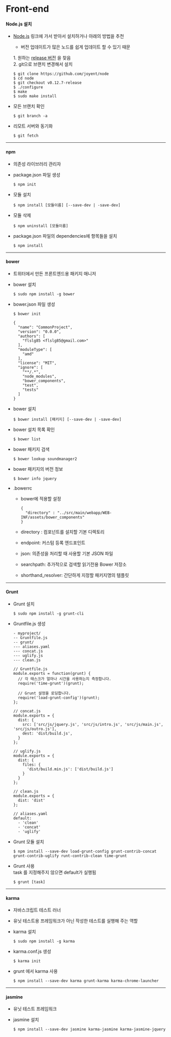 # Front-end

#### Node.js 설치

* [Node.js](https://nodejs.org/) 링크에 가서 받아서 설치하거나 아래의 방법을 추천
  * 버전 업데이트가 많은 노드를 쉽게 업데이트 할 수 있기 때문

  1\. 원하는 [release 버전](https://github.com/joyent/node/releases) 을 찾음<br>
  2\. git으로 브랜치 변경해서 설치

  ```nohighlight
  $ git clone https://github.com/joyent/node
  $ cd node
  $ git checkout v0.12.7-release
  $ ./configure
  $ make
  $ sudo make install
  ```

* 모든 브랜치 확인

  ```nohighlight
  $ git branch -a
  ```

* 리모트 서버와 동기화

  ```nohighlight
  $ git fetch
  ```

---

#### npm

* 의존성 라이브러리 관리자

* package.json 파일 생성

  ```nohighlight
  $ npm init
  ```

* 모듈 설치

  ```nohighlight
  $ npm install [모듈이름] [--save-dev | -save-dev]
  ```

* 모듈 삭제

  ```nohighlight
  $ npm uninstall [모듈이름]
  ```

* package.json 파일의 dependencies에 항목들을 설치

  ```nohighlight
  $ npm install
  ```

---

#### bower

* 트위터에서 만든 프론트엔드용 패키지 매니저

* bower 설치

  ```nohighlight
  $ sudo npm install -g bower
  ```

* bower.json 파일 생성

  ```nohighlight
  $ bower init
  ```

  ```nohighlight
  {
    "name": "CommonProject",
    "version": "0.0.0",
    "authors": [
      "flslg85 <flslg85@gmail.com>"
    ],
    "moduleType": [
      "amd"
    ],
    "license": "MIT",
    "ignore": [
      "**/.*",
      "node_modules",
      "bower_components",
      "test",
      "tests"
    ]
  }
  ```

* bower 설치

  ```nohighlight
  $ bower install [패키지] [--save-dev | -save-dev]
  ```

* bower 설치 목록 확인

  ```nohighlight
  $ bower list
  ```

* bower 패키지 검색

  ```nohighlight
  $ bower lookup soundmanager2
  ```

* bower 패키지의 버전 정보

  ```nohighlight
  $ bower info jquery
  ```

* .bowerrc
  * bower에 적용할 설정

    ```nohighlight
    {
      "directory" : "../src/main/webapp/WEB-INF/assets/bower_components"
    }
    ```

  * directory : 컴포넌트를 설치할 기본 디렉토리
  * endpoint: 커스텀 등록 엔드포인트
  * json: 의존성을 처리할 때 사용할 기본 JSON 파일
  * searchpath: 추가적으로 검색할 읽기전용 Bower 저장소
  * shorthand_resolver: 간단하게 지정할 패키지명의 템플릿

---

#### Grunt

* Grunt 설치

  ```nohighlight
  $ sudo npm install -g grunt-cli
  ```

* Gruntfile.js 생성

  ```nohighlight
  - myproject/
  -- Gruntfile.js
  -- grunt/
  --- aliases.yaml
  --- concat.js
  --- uglify.js
  --- clean.js
  ```

  ```nohighlight
  // Gruntfile.js
  module.exports = function(grunt) {
    // 각 태스크가 얼마나 시간을 사용하는지 측정합니다.
    require('time-grunt')(grunt);

    // Grunt 설정을 로딩합니다.
    require('load-grunt-config')(grunt);
  };
  ```

  ```nohighlight
  // concat.js
  module.exports = {
    dist: {
      src: ['src/js/jquery.js', 'src/js/intro.js', 'src/js/main.js', 'src/js/outro.js'],
      dest: 'dist/build.js',
    }
  };
  ```

  ```nohighlight
  // uglify.js
  module.exports = {
    dist: {
      files: {
        'dist/build.min.js': ['dist/build.js']
      }
    }
  };
  ```

  ```nohighlight
  // clean.js
  module.exports = {
    dist: 'dist'
  };
  ```

  ```nohighlight
  // aliases.yaml
  default:
    - 'clean'
    - 'concat'
    - 'uglify'
  ```

* Grunt 모듈 설치

  ```nohighlight
  $ npm install --save-dev load-grunt-config grunt-contrib-concat grunt-contrib-uglify runt-contrib-clean time-grunt
  ```

* Grunt 사용<br>
  task 를 지정해주지 않으면 default가 실행됨

  ```nohighlight
  $ grunt [task]
  ```

---

#### karma

* 자바스크립트 테스트 러너
* 유닛 테스트용 프레임워크가 아닌 작성한 테스트를 실행해 주는 역할

* karma 설치

  ```nohighlight
  $ sudo npm install -g karma
  ```

* karma.conf.js 생성

  ```nohighlight
  $ karma init
  ```

* grunt 에서 karma 사용

  ```nohighlight
  $ npm install --save-dev karma grunt-karma karma-chrome-launcher
  ```

---

#### jasmine

* 유닛 테스트 프레임워크

* jasmine 설치

  ```nohighlight
  $ npm install --save-dev jasmine karma-jasmine karma-jasmine-jquery
  ```
